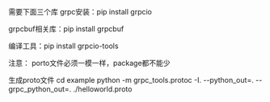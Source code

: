 需要下面三个库
grpc安装：pip install grpcio

grpcbuf相关库：pip install grpcbuf

编译工具：pip install grpcio-tools

注意：
    porto文件必须一模一样，package都不能少

生成proto文件
cd example
python -m grpc_tools.protoc -I. --python_out=. --grpc_python_out=. ./helloworld.proto 